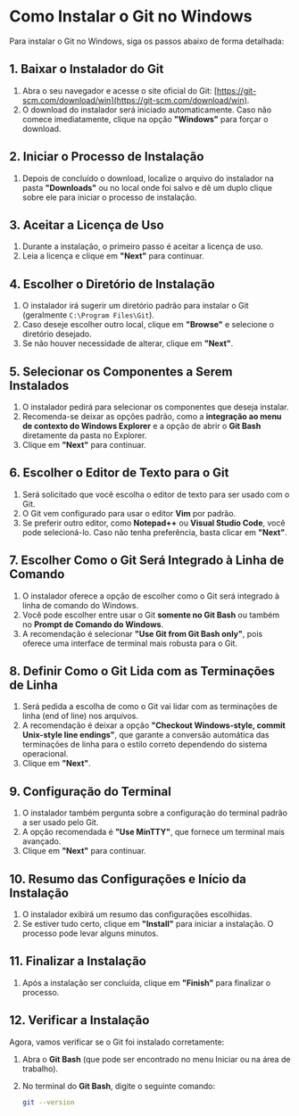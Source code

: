 # Como Instalar o Git no Windows

Para instalar o Git no Windows, siga os passos abaixo de forma detalhada:

## 1. Baixar o Instalador do Git

1. Abra o seu navegador e acesse o site oficial do Git: [https://git-scm.com/download/win](https://git-scm.com/download/win).
2. O download do instalador será iniciado automaticamente. Caso não comece imediatamente, clique na opção **"Windows"** para forçar o download.

## 2. Iniciar o Processo de Instalação

1. Depois de concluído o download, localize o arquivo do instalador na pasta **"Downloads"** ou no local onde foi salvo e dê um duplo clique sobre ele para iniciar o processo de instalação.

## 3. Aceitar a Licença de Uso

1. Durante a instalação, o primeiro passo é aceitar a licença de uso. 
2. Leia a licença e clique em **"Next"** para continuar.

## 4. Escolher o Diretório de Instalação

1. O instalador irá sugerir um diretório padrão para instalar o Git (geralmente `C:\Program Files\Git`). 
2. Caso deseje escolher outro local, clique em **"Browse"** e selecione o diretório desejado. 
3. Se não houver necessidade de alterar, clique em **"Next"**.

## 5. Selecionar os Componentes a Serem Instalados

1. O instalador pedirá para selecionar os componentes que deseja instalar. 
2. Recomenda-se deixar as opções padrão, como a **integração ao menu de contexto do Windows Explorer** e a opção de abrir o **Git Bash** diretamente da pasta no Explorer. 
3. Clique em **"Next"** para continuar.

## 6. Escolher o Editor de Texto para o Git

1. Será solicitado que você escolha o editor de texto para ser usado com o Git. 
2. O Git vem configurado para usar o editor **Vim** por padrão. 
3. Se preferir outro editor, como **Notepad++** ou **Visual Studio Code**, você pode selecioná-lo. Caso não tenha preferência, basta clicar em **"Next"**.

## 7. Escolher Como o Git Será Integrado à Linha de Comando

1. O instalador oferece a opção de escolher como o Git será integrado à linha de comando do Windows. 
2. Você pode escolher entre usar o Git **somente no Git Bash** ou também no **Prompt de Comando do Windows**.
3. A recomendação é selecionar **"Use Git from Git Bash only"**, pois oferece uma interface de terminal mais robusta para o Git.

## 8. Definir Como o Git Lida com as Terminações de Linha

1. Será pedida a escolha de como o Git vai lidar com as terminações de linha (end of line) nos arquivos. 
2. A recomendação é deixar a opção **"Checkout Windows-style, commit Unix-style line endings"**, que garante a conversão automática das terminações de linha para o estilo correto dependendo do sistema operacional. 
3. Clique em **"Next"**.

## 9. Configuração do Terminal

1. O instalador também pergunta sobre a configuração do terminal padrão a ser usado pelo Git.
2. A opção recomendada é **"Use MinTTY"**, que fornece um terminal mais avançado.
3. Clique em **"Next"** para continuar.

## 10. Resumo das Configurações e Início da Instalação

1. O instalador exibirá um resumo das configurações escolhidas. 
2. Se estiver tudo certo, clique em **"Install"** para iniciar a instalação. O processo pode levar alguns minutos.

## 11. Finalizar a Instalação

1. Após a instalação ser concluída, clique em **"Finish"** para finalizar o processo.

## 12. Verificar a Instalação

Agora, vamos verificar se o Git foi instalado corretamente:

1. Abra o **Git Bash** (que pode ser encontrado no menu Iniciar ou na área de trabalho).
2. No terminal do **Git Bash**, digite o seguinte comando:

   ```bash
   git --version
